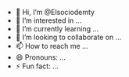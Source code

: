 - 👋 Hi, I’m @Elsociodemty
- 👀 I’m interested in ...
- 🌱 I’m currently learning ...
- 💞️ I’m looking to collaborate on ...
- 📫 How to reach me ...
- 😄 Pronouns: ...
- ⚡ Fun fact: ...

<!---
Elsociodemty/Elsociodemty is a ✨ special ✨ repository because its `README.md` (this file) appears on your GitHub profile.
You can click the Preview link to take a look at your changes.
--->
